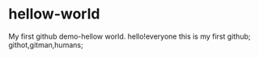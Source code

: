 # hellow-world
My first github demo-hellow world.
hello!everyone this is my first github;
githot,gitman,humans;
